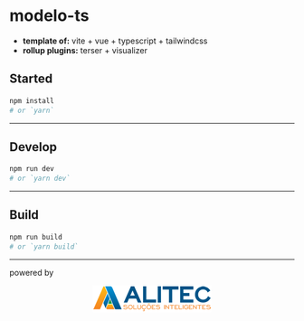 # modelo-ts

- **template of:** vite + vue + typescript + tailwindcss
- **rollup plugins:** terser + visualizer

## Started
```bash
npm install
# or `yarn`
```

---
## Develop
```bash
npm run dev
# or `yarn dev`
```

---
## Build
```bash
npm run build
# or `yarn build`
```

---
powered by
<p align="center">
<img src="src/assets/brand-alitec.png">
</p>